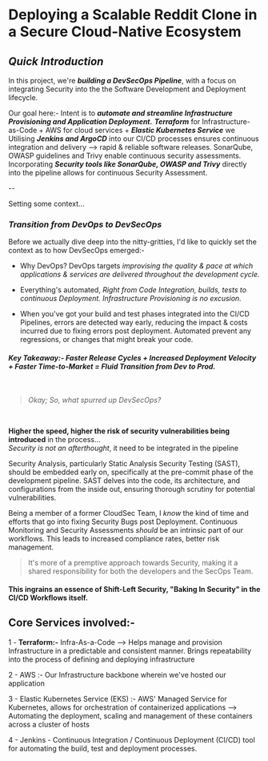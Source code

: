 # Deploying a Scalable Reddit Clone in a Secure Cloud-Native Ecosystem


## _Quick Introduction_

In this project, we're **_building a DevSecOps Pipeline_**, with a focus on integrating Security into the the Software Development and Deployment lifecycle. 
   
Our goal here:- Intent is to **_automate and streamline Infrastructure Provisioning and Application Deployment._**
**_Terraform_** for Infrastructure-as-Code +  AWS for cloud services + **_Elastic Kubernetes Service_** we  Utilising **_Jenkins and ArgoCD_** into our CI/CD processes ensures continuous integration and delivery --> rapid & reliable software releases. SonarQube, OWASP guidelines and Trivy enable continuous security assessments. Incorporating **_Security tools like SonarQube, OWASP and Trivy_** directly into the pipeline allows for continuous Security Assessment.

--

Setting some context...


### _Transition from DevOps to DevSecOps_

Before we actually dive deep into the nitty-gritties, I'd like to quickly set the context as to how DevSecOps emerged:-


-  Why DevOps? DevOps targets _improvising the quality & pace at which applications & services are delivered throughout the development cycle._ 

-  Everything's automated, _Right from Code Integration, builds, tests to continuous Deployment. Infrastructure Provisioning is no excusion._

-  When you've got your build and test phases integrated into the CI/CD Pipelines, errors are detected way early, reducing the impact & costs incurred due to fixing errors post deployment. Automated prevent any regressions, or changes that might break your code.


####  _Key Takeaway:- Faster Release Cycles + Increased Deployment Velocity + Faster Time-to-Market = Fluid Transition from Dev to Prod._

</br>

>  _Okay; So, what spurred up DevSecOps?_

</br>

**Higher the speed, higher the risk of security vulnerabilities being introduced** in the process...   
_Security is not an afterthought_, it need to be integrated in the pipeline
   

Security Analysis, particularly Static Analysis Security Testing (SAST), should be embedded early on, specifically at the pre-commit phase of the development pipeline. SAST delves into the code, its architecture, and configurations from the inside out, ensuring thorough scrutiny for potential vulnerabilities.

Being a member of a former CloudSec Team, I _know_ the kind of time and efforts that go into fixing Security Bugs post Deployment.
Continuous Monitoring and Security Assessments _should_ be an intrinsic part of our workflows. This leads to increased compliance rates, better risk management. 

> It's more of a premptive approach towards Security, making it a shared responsibility for both the developers and the SecOps Team. 


#### This ingrains an essence of Shift-Left Security, "Baking In Security" in the CI/CD Workflows itself.


## Core Services involved:-

  1 - **Terraform:-** Infra-As-a-Code --> Helps manage and provision Infrastructure in a predictable and consistent manner. Brings repeatability into the process of defining and deploying infrastructure

  2 - AWS :- Our Infrastructure backbone wherein we've hosted our application

  3 - Elastic Kubernetes Service (EKS) :- AWS' Managed Service for Kubernetes, allows for orchestration of containerized applications --> Automating the deployment, scaling and management of these containers across a cluster of hosts

  4 -  Jenkins - Continuous Integration / Continuous Deployment (CI/CD) tool for automating the build, test and deployment processes.



